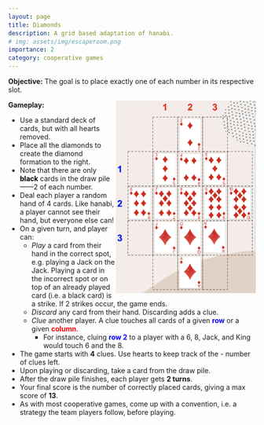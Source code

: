 ```yaml
---
layout: page
title: Diamonds
description: A grid based adaptation of hanabi.
# img: assets/img/escaperoom.png
importance: 2
category: cooperative games
---
```


**Objective:** The goal is to place exactly one of each number in its respective slot.

<img align="right" width="285" height="392" src="/assets/img/diamonds.png">

**Gameplay:**
- Use a standard deck of cards, but with all hearts removed.
- Place all the diamonds to create the diamond formation to the right.
- Note that there are only **<span style="color:black">black</span>** cards in the draw pile——2 of each number.
- Deal each player a random hand of 4 cards. Like hanabi, a player cannot see their hand, but everyone else can!
- On a given turn, and player can:
    - *Play* a card from their hand in the correct spot, e.g. playing a Jack on the Jack. Playing a card in the incorrect spot or on top of an already played card (i.e. a black card) is a strike. If 2 strikes occur, the game ends.
    - *Discard* any card from their hand. Discarding adds a clue.
    - *Clue* another player. A clue touches all cards of a given **<span style="color:blue">row</span>** or a given **<span style="color:red">column</span>**.
        - For instance, cluing **<span style="color:blue">row 2</span>** to a player with a 6, 8, Jack, and King would touch 6 and the 8.
- The game starts with **4** clues. Use hearts to keep track of the - number of clues left.
- Upon playing or discarding, take a card from the draw pile.
- After the draw pile finishes, each player gets **2 turns**. 
- Your final score is the number of correctly placed cards, giving a max score of **13**.
- As with most cooperative games, come up with a convention, i.e. a strategy the team players follow, before playing.



 
